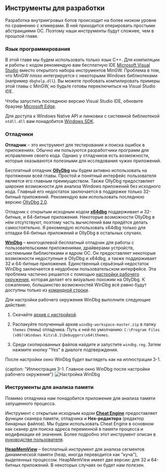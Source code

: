 ## Инструменты для разработки

Разработка внутриигровых ботов происходит на более низком уровне по сравнению с кликерами. В ней приходится оперировать простыми абстракциями ОС. Поэтому наши инструменты будут сложнее, чем в прошлой главе.

### Язык программирования

В этой главе мы будем использовать только язык C++. Для компиляции и работы с кодом рекомендую вам бесплатную IDE [Microsoft Visual Studio](https://visualstudio.microsoft.com/vs/express) вместо открытого набора инструментов MinGW. Проблема в том, что MinGW плохо интегрируется с некоторыми Windows библиотеками (например `dbghelp.dll`). Вы можете пробовать компилировать примеры этой главы с MinGW, но будьте готовы переключиться на Visual Studio IDE.

Чтобы запустить последнюю версию Visual Studio IDE, обновите браузер [Microsoft Edge](https://www.microsoft.com/en-us/edge).

Для доступа к Windows Native API и линковки с системной библиотекой `ntdll.dll` вам понадобится [Windows SDK](https://docs.microsoft.com/en-us/previous-versions/visualstudio/windows-sdk/ms717358(v=vs.110)).

### Отладчики

**Отладчик** – это инструмент для тестирования и поиска ошибок в приложениях. Обычно им пользуются разработчики программ для исправления своего кода. Однако у отладчиков есть возможности, которые оказываются полезными для исследования чужих приложений.

Бесплатный отладчик [**OllyDbg**](http://www.ollydbg.de) мы будем активно использовать на протяжении всей главы. Простой и понятный интерфейс пользователя является его главным преимуществом. Также OllyDbg предоставляет широкие возможности для анализа Windows приложений без исходного кода. Главный его недостаток заключается в поддержке только 32-битный приложений. Рекомендую вам использовать последнюю версию [OllyDbg 2.0](http://www.ollydbg.de/odbg200.zip).

Отладчик с открытым исходным кодом [**x64dbg**](https://x64dbg.com/#start) поддерживает и 32-битные, и 64-битные приложения. Некоторые возможности OllyDbg в нём отсутствуют, поэтому часть вычислений вам придётся делать самостоятельно. Я рекомендую использовать x64dbg только для отладки 64-битных приложений и OllyDbg в остальных случаях.

[**WinDbg**](https://docs.microsoft.com/en-us/windows-hardware/drivers/download-the-wdk) – многоцелевой бесплатный отладчик для работы с пользовательскими приложениями, драйверами устройств, системными библиотеками и ядром ОС. Он предоставляет некоторые возможности недоступные в OllyDbg и x64dbg, а также поддерживает 32 и 64-битные приложения. Единственный серьёзный недостаток WinDbg заключается в неудобном пользовательском интерфейсе. Эта проблема частично решается с помощью [настройки рабочего окружения](https://github.com/Deniskore/windbg-workspace), которая делает его визуально похожим на OllyDbg. К сожалению, большинство возможностей WinDbg всё равно будут доступны только из [командной строки](http://www.windbg.info/doc/1-common-cmds.html).

Для настройки рабочего окружения WinDbg выполните следующие действия:

1. Скачайте [архив с настройкой](https://github.com/Deniskore/windbg-workspace).

2. Распакуйте полученный архив `windbg-workspace-master.zip` в папку `themes` (темы) отладчика. Путь к ней по умолчанию:
`C:\Program Files (x86)\Windows Kits\8.1\Debuggers\x64\themes`.

3. Среди скопированных файлов найдите и запустите `windbg.reg`. Затем нажмите кнопку "Yes" в диалоге подтверждения.

После настройки окно WinDbg будет выглядеть как на иллюстрации 3-1.

{caption: "Иллюстрация 3-1. Главное окно WinDbg после настройки рабочего окружения"}
![Настройка WinDbg](images/InGameBots/windbg-theme.png)

### Инструменты для анализа памяти

Помимо отладчика нам понадобится приложение для анализа памяти запущенного процесса.

Инструмент с открытым исходным кодом [**Cheat Engine**](https://www.cheatengine.org) предоставляет функции сканера памяти, отладчика и **Hex-редактора** (редактор бинарных файлов). Мы будем использовать Cheat Engine в основном как сканер для поиска адреса переменной в памяти процесса и модификации её значения. Более подробно этот инструмент описан в [руководстве пользователя](https://cheatengine.org/tutorials.php).

[**HeapMemView**](http://www.nirsoft.net/utils/heap_memory_view.html) – бесплатный инструмент для анализа сегментов динамической памяти (heap, иногда переводится как "куча"), выделенных процессом. HeapMemView имеет две версии: для 32 и 64-битных приложений. В некоторых случаях он будет нам полезен.